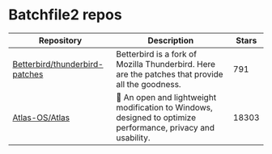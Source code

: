 # Batchfile2 repos

| Repository                                                                          | Description                                                                                                  | Stars |
| ----------------------------------------------------------------------------------- | ------------------------------------------------------------------------------------------------------------ | ----- |
| [Betterbird/thunderbird-patches](https://github.com/Betterbird/thunderbird-patches) | Betterbird is a fork of Mozilla Thunderbird. Here are the patches that provide all the goodness.             | 791   |
| [Atlas-OS/Atlas](https://github.com/Atlas-OS/Atlas)                                 | 🚀 An open and lightweight modification to Windows, designed to optimize performance, privacy and usability. | 18303 |
